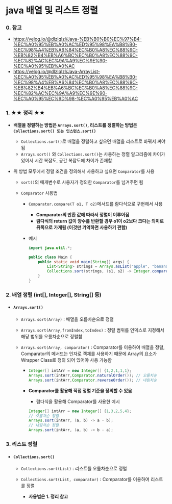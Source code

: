 # java 배열 및 리스트 정렬

### 0. 참고

- https://velog.io/@dlzlqlzl/Java-%EB%B0%B0%EC%97%B4-%EC%A0%95%EB%A0%AC%ED%95%98%EA%B8%B0-%EC%98%A4%EB%A6%84%EC%B0%A8%EC%88%9C-%EB%82%B4%EB%A6%BC%EC%B0%A8%EC%88%9C-%EC%82%AC%EC%9A%A9%EC%9E%90-%EC%A0%95%EB%A0%AC
- https://velog.io/@dlzlqlzl/Java-ArrayList-%EC%A0%95%EB%A0%AC%ED%95%98%EA%B8%B0-%EC%98%A4%EB%A6%84%EC%B0%A8%EC%88%9C-%EB%82%B4%EB%A6%BC%EC%B0%A8%EC%88%9C-%EC%82%AC%EC%9A%A9%EC%9E%90-%EC%A0%95%EC%9D%98-%EC%A0%95%EB%A0%AC



### 1. ★★ 정리 ★★

- **배열을 정렬하는 방법은 `Arrays.sort()`, 리스트를 정렬하는 방법은 `Collections.sort() 또는 인스턴스.sort()`**

  - `Collections.sort()`로 배열을 정렬하고 싶으면 배열을 리스트로 바꿔서 써야됨 
  - `Arrays.sort()` 와 `Collections.sort()`는 사용하는 정렬 알고리즘에 차이가 있어서 시간 복잡도, 공간 복잡도에 차이가 존재함

- 위 방법 모두에서 정렬 조건을 정의해서 사용하고 싶으면 `Comparator`를 사용

  - `sort()`의 매개변수로 사용자가 정의한 `Comparator`를 넘겨주면 됨

  - `Comparator` 사용법

    - `Comparator.compare(T o1, T o2)`메서드를 람다식으로 구현해서 사용
      - **Comparator의 반환 값에 따라서 정렬이 이루어짐**
      - **람다식의 return 값이 양수를 반환할 경우 o1이 o2보다 크다는 의미로 뒤쪽으로 가게됨 (이것만 기억하면 사용하기 편함)**

    - 예시

      ````java
      import java.util.*;
      
      public class Main {
          public static void main(String[] args) {
              List<String> strings = Arrays.asList("apple", "banana", "kiwi", "cherry");
              Collections.sort(strings, (s1, s2) -> Integer.compare(s1.length(), s2.length()));
          }
      }
      ````



### 2. 배열 정렬 (int[], Integer[], String[] 등)

- #### `Arrays.sort()` 

  - `Arrays.sort(Array)` : 배열을 오름차순으로 정렬
  - `Arrays.sort(Array,fromIndex,toIndex)` : 정렬 범위를 인덱스로 지정해서 해당 범위를 오름차순으로 정렬함

  - `Arrays.sort(Array, comparator)` : Comparator를 이용하여 배열을 정렬, Comparator의 메서드는 인자로 객체를 사용하기 때문에 Array의 요소가 Wrapper Class로 정의 되어 있어야 사용 가능함

    - ```java
      Integer[] intArr = new Integer[] {1,2,1,1,1};
      Arrays.sort(intArr,Comparator.naturalOrder()); // 오름차순
      Arrays.sort(intArr,Comparator.reverseOrder()); // 내림차순
      ```

    - **Comparator를 활용해 직접 정렬 기준을 정의할 수 있음**

      - 람다식을 활용해 Comparator를 사용한 예시

      ```java
      Integer[] intArr = new Integer[] {1,3,2,5,4};
      // 오름차순 정렬
      Arrays.sort(intArr, (a, b) -> a - b);
      // 내림차순 정렬
      Arrays.sort(intArr, (a, b) -> b - a);
      ```

      

### 3. 리스트 정렬

- #### `Collections.sort()`

  - `Collections.sort(List)` : 리스트를 오름차순으로 정렬

  - `Collections.sort(List, comparator)` : Comparator를 이용하여 리스트를 정렬
    - **사용법은 1. 정리 참고**

